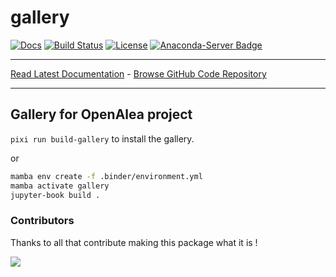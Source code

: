 # gallery

[![Docs](https://readthedocs.org/projects/gallery/badge/?version=latest)](https://gallery.readthedocs.io/)
[![Build Status](https://github.com/openalea/gallery/actions/workflows/conda-package-build.yml/badge.svg?branch=main)](https://github.com/openalea/gallery/actions/workflows/conda-package-build.yml?query=branch%3Amaster)
[![License](https://img.shields.io/badge/License--CeCILL-C-blue)](https://www.cecill.info/licences/Licence_CeCILL-C_V1-en.html)
[![Anaconda-Server Badge](https://anaconda.org/openalea3/gallery/badges/version.svg)](https://anaconda.org/openalea3/gallery)

_________________

[Read Latest Documentation](https://gallery.readthedocs.io/) - [Browse GitHub Code Repository](https://github.com/openalea/gallery/)

_________________

## Gallery for OpenAlea project

`pixi run build-gallery` to install the gallery.

or

```bash
mamba env create -f .binder/environment.yml
mamba activate gallery
jupyter-book build .
```


### Contributors

Thanks to all that contribute making this package what it is !

<a href="https://github.com/openalea/gallery/graphs/contributors">
  <img src="https://contrib.rocks/image?repo=openalea/gallery" />
</a>
